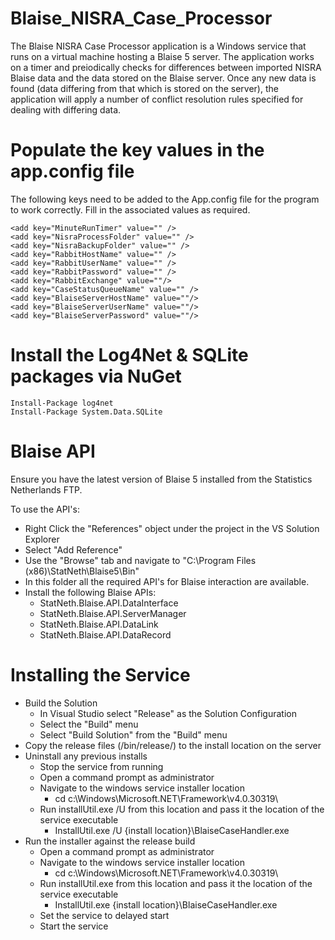 # Blaise_NISRA_Case_Processor

The Blaise NISRA Case Processor application is a Windows service that runs on a virtual machine hosting a Blaise 5 server.
The application works on a timer and preiodically checks for differences between imported NISRA Blaise data and the data stored on the Blaise server. Once any new data is found (data differing from that which is stored on the server), the application will apply a number of conflict resolution rules specified for dealing with differing data.

# Populate the key values in the app.config file

The following keys need to be added to the App.config file for the program to work correctly.
Fill in the associated values as required.

    <add key="MinuteRunTimer" value="" />
    <add key="NisraProcessFolder" value="" />
    <add key="NisraBackupFolder" value="" />
    <add key="RabbitHostName" value="" />
    <add key="RabbitUserName" value="" />
    <add key="RabbitPassword" value="" />
    <add key="RabbitExchange" value=""/>
    <add key="CaseStatusQueueName" value="" />    
    <add key="BlaiseServerHostName" value=""/>
    <add key="BlaiseServerUserName" value=""/>
    <add key="BlaiseServerPassword" value=""/>

# Install the Log4Net & SQLite packages via NuGet

  ```
  Install-Package log4net
  Install-Package System.Data.SQLite
  ```

# Blaise API
Ensure you have the latest version of Blaise 5 installed from the Statistics Netherlands FTP.

To use the API's:
  - Right Click the "References" object under the project in the VS Solution Explorer
  - Select "Add Reference"
  - Use the "Browse" tab and navigate to "C:\Program Files (x86)\StatNeth\Blaise5\Bin"
  - In this folder all the required API's for Blaise interaction are available.
  - Install the following Blaise APIs:
    - StatNeth.Blaise.API.DataInterface
    - StatNeth.Blaise.API.ServerManager
    - StatNeth.Blaise.API.DataLink
    - StatNeth.Blaise.API.DataRecord

# Installing the Service

  - Build the Solution
    - In Visual Studio select "Release" as the Solution Configuration
    - Select the "Build" menu
    - Select "Build Solution" from the "Build" menu
  - Copy the release files (/bin/release/) to the install location on the server
  - Uninstall any previous installs
    - Stop the service from running
    - Open a command prompt as administrator
    - Navigate to the windows service installer location
      - cd c:\Windows\Microsoft.NET\Framework\v4.0.30319\
    - Run installUtil.exe /U from this location and pass it the location of the service executable
      - InstallUtil.exe /U {install location}\BlaiseCaseHandler.exe
  - Run the installer against the release build
    - Open a command prompt as administrator
    - Navigate to the windows service installer location
      - cd c:\Windows\Microsoft.NET\Framework\v4.0.30319\
    - Run installUtil.exe from this location and pass it the location of the service executable
      - InstallUtil.exe {install location}\BlaiseCaseHandler.exe
    - Set the service to delayed start
    - Start the service
